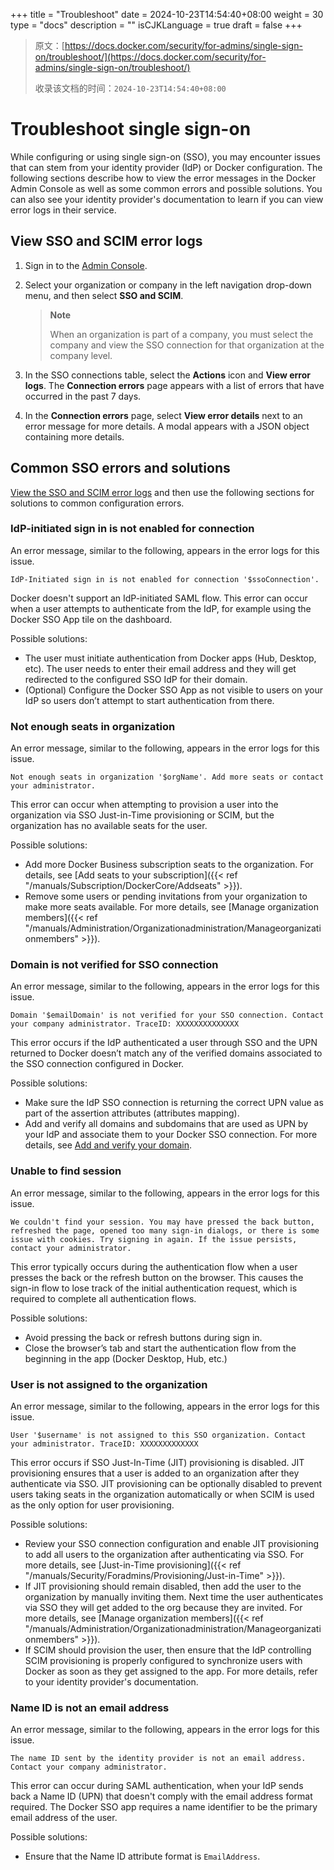 +++
title = "Troubleshoot"
date = 2024-10-23T14:54:40+08:00
weight = 30
type = "docs"
description = ""
isCJKLanguage = true
draft = false
+++

> 原文：[https://docs.docker.com/security/for-admins/single-sign-on/troubleshoot/](https://docs.docker.com/security/for-admins/single-sign-on/troubleshoot/)
>
> 收录该文档的时间：`2024-10-23T14:54:40+08:00`

# Troubleshoot single sign-on

While configuring or using single sign-on (SSO), you may encounter issues that can stem from your identity provider (IdP) or Docker configuration. The following sections describe how to view the error messages in the Docker Admin Console as well as some common errors and possible solutions. You can also see your identity provider's documentation to learn if you can view error logs in their service.

## View SSO and SCIM error logs

1. Sign in to the [Admin Console](https://app.docker.com/admin/).

2. Select your organization or company in the left navigation drop-down menu, and then select **SSO and SCIM**.

   > **Note**
   >
   > 
   >
   > When an organization is part of a company, you must select the company and view the SSO connection for that organization at the company level.

3. In the SSO connections table, select the **Actions** icon and **View error logs**. The **Connection errors** page appears with a list of errors that have occurred in the past 7 days.

4. In the **Connection errors** page, select **View error details** next to an error message for more details. A modal appears with a JSON object containing more details.

## Common SSO errors and solutions

[View the SSO and SCIM error logs](https://docs.docker.com/security/for-admins/single-sign-on/troubleshoot/#view-sso-and-scim-error-logs) and then use the following sections for solutions to common configuration errors.

### IdP-initiated sign in is not enabled for connection

An error message, similar to the following, appears in the error logs for this issue.



```text
IdP-Initiated sign in is not enabled for connection '$ssoConnection'.
```

Docker doesn't support an IdP-initiated SAML flow. This error can occur when a user attempts to authenticate from the IdP, for example using the Docker SSO App tile on the dashboard.

Possible solutions:

- The user must initiate authentication from Docker apps (Hub, Desktop, etc). The user needs to enter their email address and they will get redirected to the configured SSO IdP for their domain.
- (Optional) Configure the Docker SSO App as not visible to users on your IdP so users don’t attempt to start authentication from there.

### Not enough seats in organization

An error message, similar to the following, appears in the error logs for this issue.



```text
Not enough seats in organization '$orgName'. Add more seats or contact your administrator.
```

This error can occur when attempting to provision a user into the organization via SSO Just-in-Time provisioning or SCIM, but the organization has no available seats for the user.

Possible solutions:

- Add more Docker Business subscription seats to the organization. For details, see [Add seats to your subscription]({{< ref "/manuals/Subscription/DockerCore/Addseats" >}}).
- Remove some users or pending invitations from your organization to make more seats available. For more details, see [Manage organization members]({{< ref "/manuals/Administration/Organizationadministration/Manageorganizationmembers" >}}).

### Domain is not verified for SSO connection

An error message, similar to the following, appears in the error logs for this issue.



```text
Domain '$emailDomain' is not verified for your SSO connection. Contact your company administrator. TraceID: XXXXXXXXXXXXXX
```

This error occurs if the IdP authenticated a user through SSO and the UPN returned to Docker doesn’t match any of the verified domains associated to the SSO connection configured in Docker.

Possible solutions:

- Make sure the IdP SSO connection is returning the correct UPN value as part of the assertion attributes (attributes mapping).
- Add and verify all domains and subdomains that are used as UPN by your IdP and associate them to your Docker SSO connection. For more details, see [Add and verify your domain](https://docs.docker.com/security/for-admins/single-sign-on/configure/#step-one-add-and-verify-your-domain).

### Unable to find session

An error message, similar to the following, appears in the error logs for this issue.



```text
We couldn't find your session. You may have pressed the back button, refreshed the page, opened too many sign-in dialogs, or there is some issue with cookies. Try signing in again. If the issue persists, contact your administrator.
```

This error typically occurs during the authentication flow when a user presses the back or the refresh button on the browser. This causes the sign-in flow to lose track of the initial authentication request, which is required to complete all authentication flows.

Possible solutions:

- Avoid pressing the back or refresh buttons during sign in.
- Close the browser’s tab and start the authentication flow from the beginning in the app (Docker Desktop, Hub, etc.)

### User is not assigned to the organization

An error message, similar to the following, appears in the error logs for this issue.



```text
User '$username' is not assigned to this SSO organization. Contact your administrator. TraceID: XXXXXXXXXXXXX
```

This error occurs if SSO Just-In-Time (JIT) provisioning is disabled. JIT provisioning ensures that a user is added to an organization after they authenticate via SSO. JIT provisioning can be optionally disabled to prevent users taking seats in the organization automatically or when SCIM is used as the only option for user provisioning.

Possible solutions:

- Review your SSO connection configuration and enable JIT provisioning to add all users to the organization after authenticating via SSO. For more details, see [Just-in-Time provisioning]({{< ref "/manuals/Security/Foradmins/Provisioning/Just-in-Time" >}}).
- If JIT provisioning should remain disabled, then add the user to the organization by manually inviting them. Next time the user authenticates via SSO they will get added to the org because they are invited. For more details, see [Manage organization members]({{< ref "/manuals/Administration/Organizationadministration/Manageorganizationmembers" >}}).
- If SCIM should provision the user, then ensure that the IdP controlling SCIM provisioning is properly configured to synchronize users with Docker as soon as they get assigned to the app. For more details, refer to your identity provider's documentation.

### Name ID is not an email address

An error message, similar to the following, appears in the error logs for this issue.



```text
The name ID sent by the identity provider is not an email address. Contact your company administrator.
```

This error can occur during SAML authentication, when your IdP sends back a Name ID (UPN) that doesn't comply with the email address format required. The Docker SSO app requires a name identifier to be the primary email address of the user.

Possible solutions:

- Ensure that the Name ID attribute format is `EmailAddress`.
